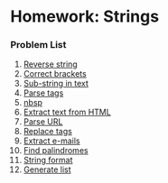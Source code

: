 ﻿Homework: Strings
=================

### Problem List

1. [Reverse string](./01-Reverse-String)
1. [Correct brackets](./02-Correct-Brackets)
1. [Sub-string in text](./03-Sub-string-In-Text)
1. [Parse tags](./04-Parse-Tags)
1. [nbsp](./05-nbsp)
1. [Extract text from HTML](./06-Extract-Text-From-HTML)
1. [Parse URL](./07-Parse-URL)
1. [Replace tags](./08-Replace-Tags)
1. [Extract e-mails](./09-Extract-E-mails)
1. [Find palindromes](./10-Find-Palindromes)
1. [String format](./11-String-Format)
1. [Generate list](./12-Generate-List)
